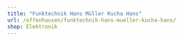 ```yaml
---
title: "Funktechnik Hans Müller Kucha Hans"
url: /offenhausen/funktechnik-hans-mueller-kucha-hans/
shop: Elektronik
---
```

